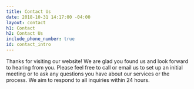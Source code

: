 ```yaml
---
title: Contact Us
date: 2018-10-31 14:17:00 -04:00
layout: contact
h1: Contact
h2: Contact Us
include_phone_number: true
id: contact_intro
---
```


Thanks for visiting our website!  We are glad you found us and look forward to hearing from you. Please feel free to call or email us to set up an initial meeting or to ask any questions you have about our services or the process. We aim to respond to all inquiries within 24 hours.
